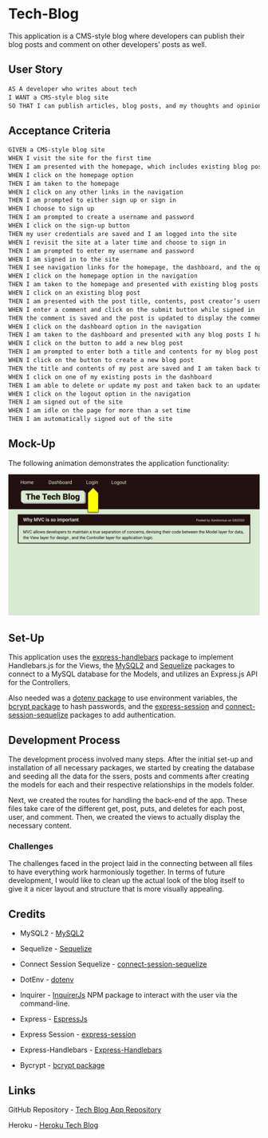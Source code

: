 # Tech-Blog
This application is a CMS-style blog where developers can publish their blog posts and comment on other developers' posts as well.

## User Story

```md
AS A developer who writes about tech
I WANT a CMS-style blog site
SO THAT I can publish articles, blog posts, and my thoughts and opinions
```

## Acceptance Criteria

```md
GIVEN a CMS-style blog site
WHEN I visit the site for the first time
THEN I am presented with the homepage, which includes existing blog posts if any have been posted; navigation links for the homepage and the dashboard; and the option to log in
WHEN I click on the homepage option
THEN I am taken to the homepage
WHEN I click on any other links in the navigation
THEN I am prompted to either sign up or sign in
WHEN I choose to sign up
THEN I am prompted to create a username and password
WHEN I click on the sign-up button
THEN my user credentials are saved and I am logged into the site
WHEN I revisit the site at a later time and choose to sign in
THEN I am prompted to enter my username and password
WHEN I am signed in to the site
THEN I see navigation links for the homepage, the dashboard, and the option to log out
WHEN I click on the homepage option in the navigation
THEN I am taken to the homepage and presented with existing blog posts that include the post title and the date created
WHEN I click on an existing blog post
THEN I am presented with the post title, contents, post creator’s username, and date created for that post and have the option to leave a comment
WHEN I enter a comment and click on the submit button while signed in
THEN the comment is saved and the post is updated to display the comment, the comment creator’s username, and the date created
WHEN I click on the dashboard option in the navigation
THEN I am taken to the dashboard and presented with any blog posts I have already created and the option to add a new blog post
WHEN I click on the button to add a new blog post
THEN I am prompted to enter both a title and contents for my blog post
WHEN I click on the button to create a new blog post
THEN the title and contents of my post are saved and I am taken back to an updated dashboard with my new blog post
WHEN I click on one of my existing posts in the dashboard
THEN I am able to delete or update my post and taken back to an updated dashboard
WHEN I click on the logout option in the navigation
THEN I am signed out of the site
WHEN I am idle on the page for more than a set time
THEN I am automatically signed out of the site 
```

## Mock-Up

The following animation demonstrates the application functionality:

![Animation cycles through signing into the app, clicking on buttons, and updating blog posts.](./Assets/14-mvc-homework-demo-01.gif)

## Set-Up

This application uses the [express-handlebars](https://www.npmjs.com/package/express-handlebars) package to implement Handlebars.js for the Views, the [MySQL2](https://www.npmjs.com/package/mysql2) and [Sequelize](https://www.npmjs.com/package/sequelize) packages to connect to a MySQL database for the Models, and utilizes an Express.js API for the Controllers.

Also needed was a [dotenv package](https://www.npmjs.com/package/dotenv) to use environment variables, the [bcrypt package](https://www.npmjs.com/package/bcrypt) to hash passwords, and the [express-session](https://www.npmjs.com/package/express-session) and [connect-session-sequelize](https://www.npmjs.com/package/connect-session-sequelize) packages to add authentication.

## Development Process

The development process involved many steps. After the initial set-up and installation of all necessary packages, we started by creating the database and seeding all the data for the ssers, posts and comments after creating the models for each and their respective relationships in the models folder.

Next, we created the routes for handling the back-end of the app. These files take care of the different get, post, puts, and deletes for each post, user, and comment. Then, we created the views to actually display the necessary content.

### Challenges

The challenges faced in the project laid in the connecting between all files to have everything work harmoniously together. In terms of future development, I would like to clean up the actual look of the blog itself to give it a nicer layout and structure that is more visually appealing.

## Credits

* MySQL2 - [MySQL2](https://www.npmjs.com/package/mysql2)

* Sequelize - [Sequelize](https://www.npmjs.com/package/sequelize)

* Connect Session Sequelize - [connect-session-sequelize](https://www.npmjs.com/package/connect-session-sequelize)

* DotEnv - [dotenv](https://www.npmjs.com/package/dotenv)

* Inquirer - [InquirerJs](https://www.npmjs.com/package/inquirer/v/0.2.3) NPM package to interact with the user via the command-line.

* Express - [EspressJs](https://www.npmjs.com/package/express)

* Express Session - [express-session](https://www.npmjs.com/package/express-session)

* Express-Handlebars - [Express-Handlebars](https://www.npmjs.com/package/express-handlebars)

* Bycrypt - [bcrypt package](https://www.npmjs.com/package/bcrypt)

## Links

GitHub Repository - [Tech Blog App Repository](https://github.com/ktrudickm/Tech-Blog "Tech Blog App")

Heroku - [Heroku Tech Blog](https://mvc-tech-blog-application.herokuapp.com/)